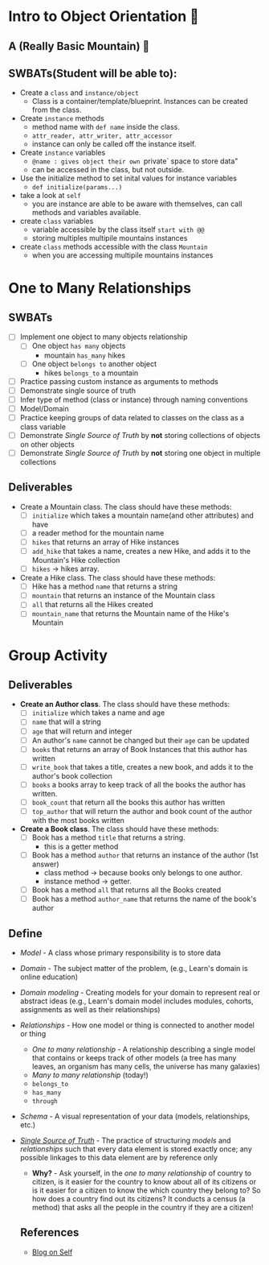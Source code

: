 # Intro to Object Orientation 🧱

## A (Really Basic Mountain) 🧩

## SWBATs(Student will be able to):
- Create a `class` and `instance/object`
  - Class is a container/template/blueprint. Instances can be created from the class.
- Create `instance` methods
  - method name with `def name` inside the class.
  - `attr_reader, attr_writer, attr_accessor`
  - instance can only be called off the instance itself.
- Create `instance` variables
  - `@name : gives object their own `private` space to store data"
  - can be accessed in the class, but not outside.
- Use the initialize method to set inital values for instance variables
  - `def initialize(params...)` 
- take a look at `self`
  - you are instance are able to be aware with themselves, can call methods and variables available.
- create `class` variables
  - variable accessible by the class itself `start with @@`
  - storing multiples multipile mountains instances
- create `class` methods
  accessible with the class `Mountain`
  - when you are accessing multipile mountains instances

# One to Many Relationships
## SWBATs
* [ ] Implement one object to many objects relationship
  * [ ] One object `has many` objects
    - mountain `has_many` hikes
  * [ ] One object `belongs to` another object
    - hikes `belongs_to` a mountain
* [ ] Practice passing custom instance as arguments to methods
* [ ] Demonstrate single source of truth
* [ ] Infer type of method (class or instance) through naming conventions
* [ ] Model/Domain
* [ ] Practice keeping groups of data related to classes on the class as a class variable
* [ ] Demonstrate _Single Source of Truth_ by **not** storing collections of objects on other objects
* [ ] Demonstrate _Single Source of Truth_ by **not** storing one object in multiple collections
## Deliverables
* Create a Mountain class. The class should have these methods:
  * [ ] `initialize` which takes a mountain name(and other attributes) and have
  * [ ]  a reader method for the mountain name
  * [ ] `hikes` that returns an array of Hike instances
  * [ ] `add_hike` that takes a name, creates a new Hike, and adds it to the Mountain's Hike collection
  * [ ] `hikes` -> hikes array.

* Create a Hike class. The class should have these methods:
  * [ ] Hike has a method `name` that returns a string
  * [ ] `mountain` that returns an instance of the Mountain class
  * [ ] `all` that returns all the Hikes created
  * [ ] `mountain_name` that returns the Mountain name of the Hike's Mountain

# Group Activity
## Deliverables
* **Create an Author class**. The class should have these methods:
  * [ ] `initialize` which takes a name and age
  * [ ] `name` that will a string
  * [ ] `age` that will return and integer
  * [ ] An author's `name` cannot be changed but their `age` can be updated
  * [ ] `books` that returns an array of Book Instances that this author has written
  * [ ] `write_book` that takes a title, creates a new book, and adds it to the author's book collection
  * [ ] `books` a books array to keep track of all the books the author has written.
  * [ ] `book_count` that return all the books this author has written
  * [ ] `top_author` that will return the author and book count of the author with the most books written
* **Create a Book class**. The class should have these methods:
  * [ ] Book has a method `title` that returns a string.
    - this is a getter method
  * [ ] Book has a method `author` that returns an instance of the author
    (1st answer)
    - class method -> because books only belongs to one author.
    - instance method -> getter.
  * [ ] Book has a method `all` that returns all the Books created
  * [ ] Book has a method `author_name` that returns the name of the book's author

## Define
* _Model_ - A class whose primary responsibility is to store data
* _Domain_ - The subject matter of the problem, (e.g., Learn's domain is online education)
* _Domain modeling_ - Creating models for your domain to represent real or abstract ideas (e.g., Learn's domain model includes modules, cohorts, assignments as well as their relationships)
* _Relationships_ - How one model or thing is connected to another model or thing
  * _One to many relationship_ - A relationship describing a single model that contains or keeps track of other models (a tree has many leaves, an organism has many cells, the universe has many galaxies)
  * _Many to many relationship_ (today!)
  * `belongs_to`
  * `has_many`
  * `through`
* _Schema_ - A visual representation of your data (models, relationships, etc.)
* [_Single Source of Truth_](https://en.wikipedia.org/wiki/Single_source_of_truth) - The practice of structuring _models_ and _relationships_ such that every data element is stored exactly once; any possible linkages to this data element are by reference only
  * **Why?** - Ask yourself, in the _one to many relationship_ of country to citizen, is it easier for the country to know about all of its citizens or is it easier for a citizen to know the which country they belong to? So how does a country find out its citizens? It conducts a census (a method) that asks all the people in the country if they are a citizen!


  ## References
  - [Blog on Self](https://dev.to/danvyle/understanding-self-via-football-analogy-2f0e)